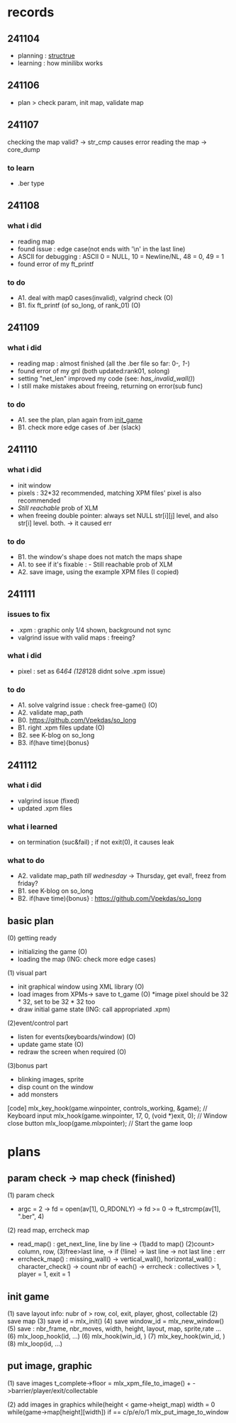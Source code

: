 # records

## 241104
- planning : [structrue](#structure)
- learning : how minilibx works

## 241106
- plan > check param, init map, validate map

## 241107
checking the map valid? -> str_cmp causes error
reading the map -> core_dump

### to learn
- .ber type

## 241108
### what i did
- reading map
- found issue : edge case(not ends with '\n' in the last line)
- ASCII for debugging : ASCII 0 = NULL, 10 = Newline/NL, 48 = 0, 49 = 1
- found error of my ft_printf 

### to do
- A1. deal with map0 cases(invalid), valgrind check (O)
- B1. fix ft_printf (of so_long, of rank_01) (O)

## 241109
### what i did
- reading map : almost finished (all the .ber file so far: 0-*, 1-*)
- found error of my gnl (both updated:rank01, solong)
- setting "net_len" improved my code (see: *has_invalid_wall()*)
- I still make mistakes about freeing, returning on error(sub func)

### to do
- A1. see the plan, plan again from [init_game](#init_game)
- B1. check more edge cases of .ber (slack)

## 241110
### what i did
- init window
- pixels : 32*32 recommended, matching XPM files' pixel is also recommended
- *Still reachable* prob of XLM
- when freeing double pointer: always set NULL str[i][j] level, and also str[i] level. both. -> it caused err
### to do
- B1. the window's shape does not match the maps shape
- A1. to see if it's fixable : - Still reachable prob of XLM
- A2. save image, using the example XPM files (I copied)

## 241111
### issues to fix
- .xpm : graphic only 1/4 shown, background not sync
- valgrind issue with valid maps : freeing?

### what i did
- pixel : set as 64*64 (128*128 didnt solve .xpm issue)

### to do
- A1. solve valgrind issue :  check free-game() (O)
- A2. validate map_path 
- B0. https://github.com/Vpekdas/so_long
- B1. right .xpm files update (O)
- B2. see K-blog on so_long
- B3. if(have time){bonus}


## 241112
### what i did
- valgrind issue (fixed)
- updated .xpm files

### what i learned
- on termination (suc&fail) ; if not exit(0), it causes leak

### what to do
- A2. validate map_path *till wednesday*
-> Thursday, get eval!, freez from friday?
- B1. see K-blog on so_long
- B2. if(have time){bonus}
: https://github.com/Vpekdas/so_long


## basic plan
(0) getting ready
- initializing the game (O)
- loading the map (ING: check more edge cases)

(1) visual part
- init graphical window using XML library (O)
- load images from XPMs-> save to t_game (O)
	*image pixel should be 32 * 32, set to be 32 * 32 too
- draw initial game state (ING: call appropriated .xpm)

(2)event/control part
- listen for events(keyboards/window) (O)
- update game state (O)
- redraw the screen when required (O)

(3)bonus part
- blinking images, sprite
- disp count on the window
- add monsters

[code]
    mlx_key_hook(game.winpointer, controls_working, &game);  // Keyboard input
    mlx_hook(game.winpointer, 17, 0, (void *)exit, 0);      // Window close button
    mlx_loop(game.mlxpointer);  // Start the game loop

# plans
## param check -> map check (finished)

(1) param check
- argc = 2 
    -> fd = open(av[1], O_RDONLY)
    -> fd >= 0
    -> ft_strcmp(av[1], ".ber", 4)

(2) read map, errcheck map
- read_map()
    : get_next_line, line by line
        -> (1)add to map() (2)count> column, row, (3)free>last line, 
        -> if (!line)
                -> last line
                -> not last line : err
- errcheck_map()
    : missing_wall() 
        -> vertical_wall(), horizontal_wall()
    : character_check() 
        -> count nbr of each()
        -> errcheck : collectives > 1, player = 1, exit = 1

## init game

(1) save layout info: nubr of > row, col, exit, player, ghost, collectable
(2) save map
(3) save id = mlx_init()
(4) save window_id = mlx_new_window()
(5) save : nbr_frame, nbr_moves, width, height, layout, map, sprite,rate ...
(6) mlx_loop_hook(id, ...)
(6) mlx_hook(win_id, )
(7) mlx_key_hook(win_id, )
(8) mlx_loop(id, ...)

## put image, graphic
(1) save images
    t_complete->floor = mlx_xpm_file_to_image()
    + ->barrier/player/exit/collectable

(2) add images in graphics
    while(height < game->heigt_map)
        width = 0
        while(game->map[height][width])
            if == c/p/e/o/1
                mlx_put_image_to_window